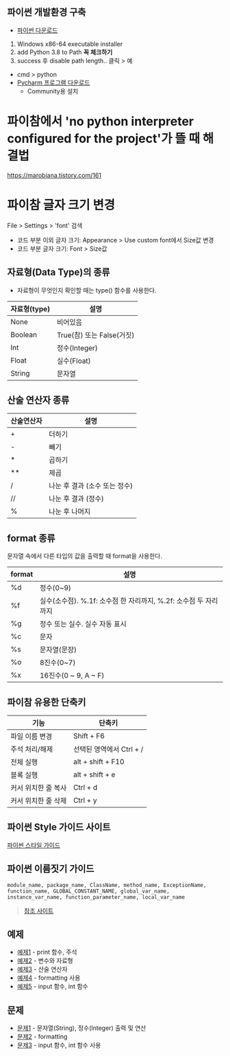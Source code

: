 ## 파이썬 개발환경 구축  
* [파이썬 다운로드](https://www.python.org/downloads/windows) 
1. Windows x86-64 executable installer  
2. add Python 3.8 to Path **꼭 체크하기**  
3. success 후 disable path length.. 클릭 > 예   
* cmd > python  
* [Pycharm 프로그램 다운로드](https://www.jetbrains.com/ko-kr/pycharm/download/#section=windows)  
  * Community용 설치  
  
# 파이참에서 'no python interpreter configured for the project'가 뜰 때 해결법
https://marobiana.tistory.com/161

# 파이참 글자 크기 변경
File > Settings > 'font' 검색  
- 코드 부분 이외 글자 크기: Appearance > Use custom font에서 Size값 변경
- 코드 부분 글자 크기: Font > Size값 
  
## 자료형(Data Type)의 종류
* 자료형이 무엇인지 확인할 때는 type() 함수를 사용한다.  

|자료형(type)| 설명|
|------|------|
|None | 비어있음 |
|Boolean|True(참) 또는 False(거짓)|
|Int|정수(Integer)|
|Float|실수(Float)|
|String|문자열|  
  
## 산술 연산자 종류

|산술연산자|	설명|
|------|------|
|+| 더하기|
|-| 빼기 |
|*	|곱하기|
|**	|제곱|
|/| 나눈 후 결과 (소수 또는 정수)|
|//| 나눈 후 결과 (정수)|
|%|나눈 후 나머지|

## format 종류
문자열 속에서 다른 타입의 값을 출력할 때 format을 사용한다.  

|format|	설명|
|------|------|
|%d| 정수(0~9)|
|%f| 실수(소수점). %.1f: 소수점 한 자리까지, %.2f: 소수점 두 자리까지  |
|%g| 정수 또는 실수. 실수 자동 표시|
|%c| 문자|
|%s|문자열(문장)|
|%o	|8진수(0~7)|
|%x	|16진수(0 ~ 9, A ~ F)|

## 파이참 유용한 단축키
|기능 |단축키 |
|------|------|
|파일 이름 변경 | Shift + F6|
|주석 처리/해제 | 선택된 영역에서 Ctrl + /|
|전체 실행|alt + shift + F10|
|블록 실행|alt + shift + e|
|커서 위치한 줄 복사| Ctrl + d |
|커서 위치한 줄 삭제| Ctrl + y|

## 파이썬 Style 가이드 사이트

[파이썬 스타일 가이드](https://google.github.io/styleguide/pyguide.htm)

## 파이썬 이름짓기 가이드

```
module_name, package_name, ClassName, method_name, ExceptionName, function_name, GLOBAL_CONSTANT_NAME, global_var_name, 
instance_var_name, function_parameter_name, local_var_name
```
> [참조 사이트](https://google.github.io/styleguide/pyguide.html#3164-guidelines-derived-from-guidos-recommendations)

## 예제
- [예제1](ex01/ex01.py) - print 함수, 주석 
- [예제2](ex02/ex02.py) - 변수와 자료형
- [예제3](ex03/ex03.py) - 산술 연산자
- [예제4](ex04/ex04.py) - formatting 사용
- [예제5](ex05/ex05.py) - input 함수, int 함수

## 문제
- [문제1](quiz01/README.md) - 문자열(String), 정수(Integer) 출력 및 연산
- [문제2](quiz02/README.md) - formatting
- [문제3](quiz03/README.md) - input 함수, int 함수 사용
